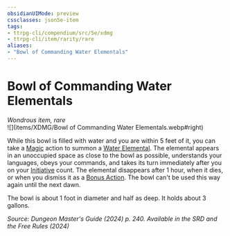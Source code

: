```yaml
---
obsidianUIMode: preview
cssclasses: json5e-item
tags:
- ttrpg-cli/compendium/src/5e/xdmg
- ttrpg-cli/item/rarity/rare
aliases: 
- "Bowl of Commanding Water Elementals"
---
```

# Bowl of Commanding Water Elementals
*Wondrous item, rare*  
![](items/XDMG/Bowl of Commanding Water Elementals.webp#right)


While this bowl is filled with water and you are within 5 feet of it, you can take a [Magic](/3-Mechanics/CLI/actions.md#Magic) action to summon a [Water Elemental](/3-Mechanics/CLI/bestiary/elemental/water-elemental-xmm.md). The elemental appears in an unoccupied space as close to the bowl as possible, understands your languages, obeys your commands, and takes its turn immediately after you on your [Initiative](/3-Mechanics/CLI/variant-rules/initiative-xphb.md) count. The elemental disappears after 1 hour, when it dies, or when you dismiss it as a [Bonus Action](/3-Mechanics/CLI/variant-rules/bonus-action-xphb.md). The bowl can't be used this way again until the next dawn.

The bowl is about 1 foot in diameter and half as deep. It holds about 3 gallons.

*Source: Dungeon Master's Guide (2024) p. 240. Available in the <span title='Systems Reference Document (5.2)'>SRD</span> and the Free Rules (2024)*